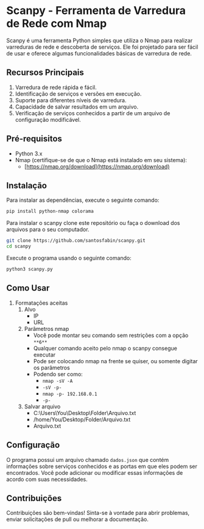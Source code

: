 # Scanpy - Ferramenta de Varredura de Rede com Nmap

Scanpy é uma ferramenta Python simples que utiliza o Nmap para realizar varreduras de rede e descoberta de serviços. Ele foi projetado para ser fácil de usar e oferece algumas funcionalidades básicas de varredura de rede.

## Recursos Principais

1. Varredura de rede rápida e fácil.
2. Identificação de serviços e versões em execução.
3. Suporte para diferentes níveis de varredura.
4. Capacidade de salvar resultados em um arquivo.
5. Verificação de serviços conhecidos a partir de um arquivo de configuração modificável.

## Pré-requisitos

- Python 3.x
- Nmap (certifique-se de que o Nmap está instalado em seu sistema):
    - [https://nmap.org/download](https://nmap.org/download)

## Instalação

Para instalar as dependências, execute o seguinte comando:

```bash
pip install python-nmap colorama
```

Para instalar o scanpy clone este repositório ou faça o download dos arquivos para o seu computador.

```bash
git clone https://github.com/santosfabin/scanpy.git
cd scanpy
```

Execute o programa usando o seguinte comando:

```bash
python3 scanpy.py
```

## Como Usar

1. Formatações aceitas
    1. Alvo
        - IP
        - URL
    2. Parâmetros nmap
        - Você pode montar seu comando sem restrições com a opção `**6**`
        - Qualquer comando aceito pelo nmap o scanpy consegue executar
        - Pode ser colocando nmap na frente se quiser, ou somente digitar os parâmetros
        - Podendo ser como:
            - `nmap -sV -A`
            - `-sV -p-`
            - `nmap -p- 192.168.0.1`
            - `-p-`
    3. Salvar arquivo
        - C:\Users\You\Desktop\Folder\Arquivo.txt
        - /home/You/Desktop/Folder/Arquivo.txt
        - Arquivo.txt

## Configuração

O programa possui um arquivo chamado `dados.json` que contém informações sobre serviços conhecidos e as portas em que eles podem ser encontrados. Você pode adicionar ou modificar essas informações de acordo com suas necessidades.

## Contribuições

Contribuições são bem-vindas! Sinta-se à vontade para abrir problemas, enviar solicitações de pull ou melhorar a documentação.
